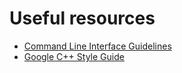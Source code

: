 # Useful resources
- [Command Line Interface Guidelines](https://clig.dev/)
- [Google C++ Style Guide](https://google.github.io/styleguide/cppguide.html)
